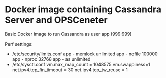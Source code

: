 # Docker image containing Cassandra Server and OPSCeneter
Basic Docker image to run Cassandra as user app (999:999)

Perf settings:
- /etc/security/limits.conf
 app - memlock unlimited
 app - nofile 100000
 app - nproc 32768
 app - as unlimited
- /etc/sysctl.conf
 vm.max_map_count = 1048575
 vm.swappiness=1
 net.ipv4.tcp_fin_timeout = 30
 net.ipv4.tcp_tw_reuse = 1